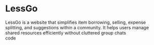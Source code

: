 # LessGo
LessGo is a website that simplifies item borrowing, selling, expense splitting, and suggestions within a community. It helps users manage shared resources efficiently without cluttered group chats
<br>
code
<br>

        
